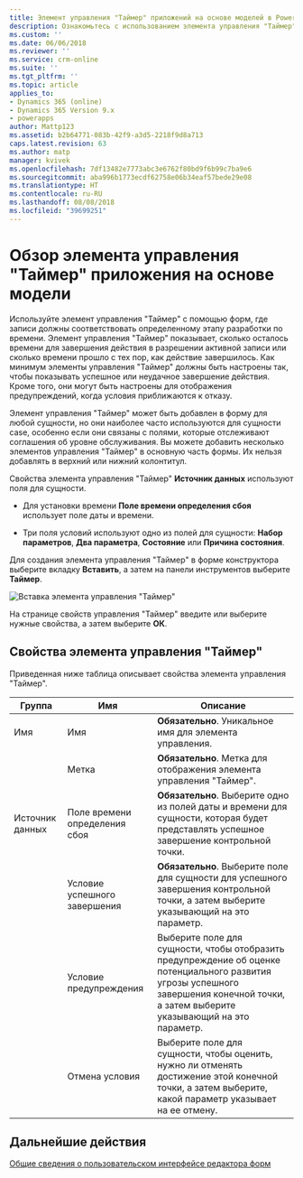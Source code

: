 ```yaml
---
title: Элемент управления "Таймер" приложений на основе моделей в PowerApps | Документация Майкрософт
description: Ознакомьтесь с использованием элемента управления "Таймер"
ms.custom: ''
ms.date: 06/06/2018
ms.reviewer: ''
ms.service: crm-online
ms.suite: ''
ms.tgt_pltfrm: ''
ms.topic: article
applies_to:
- Dynamics 365 (online)
- Dynamics 365 Version 9.x
- powerapps
author: Mattp123
ms.assetid: b2b64771-083b-42f9-a3d5-2218f9d8a713
caps.latest.revision: 63
ms.author: matp
manager: kvivek
ms.openlocfilehash: 7df13482e7773abc3e6762f80bd9f6b99c7ba9e6
ms.sourcegitcommit: aba996b1773ecdf62758e06b34eaf57bede29e08
ms.translationtype: HT
ms.contentlocale: ru-RU
ms.lasthandoff: 08/08/2018
ms.locfileid: "39699251"
---
```

# <a name="model-driven-app-timer-control-overview"></a>Обзор элемента управления "Таймер" приложения на основе модели

 Используйте элемент управления "Таймер" с помощью форм, где записи должны соответствовать определенному этапу разработки по времени. Элемент управления "Таймер" показывает, сколько осталось времени для завершения действия в разрешении активной записи или сколько времени прошло с тех пор, как действие завершилось. Как минимум элементы управления "Таймер" должны быть настроены так, чтобы показывать успешное или неудачное завершение действия. Кроме того, они могут быть настроены для отображения предупреждений, когда условия приближаются к отказу.  
  
 Элемент управления "Таймер" может быть добавлен в форму для любой сущности, но они наиболее часто используются для сущности case, особенно если они связаны с полями, которые отслеживают соглашения об уровне обслуживания. Вы можете добавить несколько элементов управления "Таймер" в основную часть формы. Их нельзя добавлять в верхний или нижний колонтитул.  
  
 Свойства элемента управления "Таймер" **Источник данных** используют поля для сущности.  
  
-   Для установки времени **Поле времени определения сбоя** использует поле даты и времени.  
  
-   Три поля условий используют одно из полей для сущности: **Набор параметров**, **Два параметра**, **Состояние** или **Причина состояния**.  

Для создания элемента управления "Таймер" в форме конструктора выберите вкладку **Вставить**, а затем на панели инструментов выберите **Таймер**. 

  ![Вставка элемента управления "Таймер"](media/insert-timer-control.png)

На странице свойств управления "Таймер" введите или выберите нужные свойства, а затем выберите **ОК**. 

  
<a name="BKMK_TimerControlProperties"></a>   

## <a name="timer-control-properties"></a>Свойства элемента управления "Таймер"  
 Приведенная ниже таблица описывает свойства элемента управления "Таймер".  
  
|Группа|Имя|Описание|  
|-----------|----------|-----------------|  
|Имя|Имя|**Обязательно**. Уникальное имя для элемента управления.|  
||Метка|**Обязательно**. Метка для отображения элемента управления "Таймер".|  
|Источник данных|Поле времени определения сбоя|**Обязательно**. Выберите одно из полей даты и времени для сущности, которая будет представлять успешное завершение контрольной точки.|  
||Условие успешного завершения|**Обязательно**. Выберите поле для сущности для успешного завершения контрольной точки, а затем выберите указывающий на это параметр.|  
||Условие предупреждения|Выберите поле для сущности, чтобы отобразить предупреждение об оценке потенциального развития угрозы успешного завершения конечной точки, а затем выберите указывающий на это параметр.|  
||Отмена условия|Выберите поле для сущности, чтобы оценить, нужно ли отменять достижение этой конечной точки, а затем выберите, какой параметр указывает на ее отмену.|  

## <a name="next-steps"></a>Дальнейшие действия

[Общие сведения о пользовательском интерфейсе редактора форм](form-editor-user-interface-legacy.md)